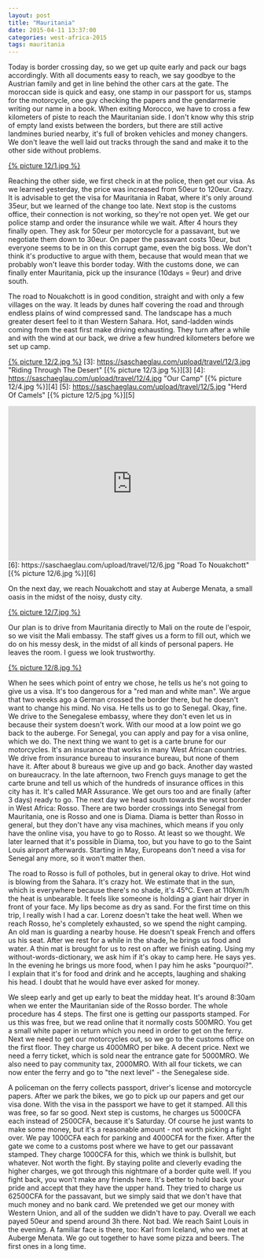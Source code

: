 ```yaml
---
layout: post
title: "Mauritania"
date: 2015-04-11 13:37:00
categories: west-africa-2015
tags: mauritania
---
```

Today is border crossing day, so we get up quite early and pack our bags accordingly.
With all documents easy to reach, we say goodbye to the Austrian family and get in line behind the other cars at the gate.
The moroccan side is quick and easy, one stamp in our passport for us, stamps for the motorcycle, one guy checking the papers and the gendarmerie writing our name in a book.
When exiting Morocco, we have to cross a few kilometers of piste to reach the Mauritanian side.
I don't know why this strip of empty land exists between the borders, but there are still active landmines buried nearby, it's full of broken vehicles and money changers.
We don't leave the well laid out tracks through the sand and make it to the other side without problems.

[1]: https://saschaeglau.com/upload/travel/12/1.jpg "Broken vehicles between Morocco and Mauritania"
[{% picture 12/1.jpg %}][1]

Reaching the other side, we first check in at the police, then get our visa.
As we learned yesterday, the price was increased from 50eur to 120eur. Crazy.
It is advisable to get the visa for Mauritania in Rabat, where it's only around 35eur, but we learned of the change too late.
Next stop is the customs office, their connection is not working, so they're not open yet.
We get our police stamp and order the insurance while we wait.
After 4 hours they finally open.
They ask for 50eur per motorcycle for a passavant, but we negotiate them down to 30eur.
On paper the passavant costs 10eur, but everyone seems to be in on this corrupt game, even the big boss.
We don't think it's productive to argue with them, because that would mean that we probably won't leave this border today.
With the customs done, we can finally enter Mauritania, pick up the insurance (10days = 9eur) and drive south.

The road to Nouakchott is in good condition, straight and with only a few villages on the way.
It leads by dunes half covering the road and through endless plains of wind compressed sand.
The landscape has a much greater desert feel to it than Western Sahara.
Hot, sand-ladden winds coming from the east first make driving exhausting.
They turn after a while and with the wind at our back, we drive a few hundred kilometers before we set up camp.

[2]: https://saschaeglau.com/upload/travel/12/2.jpg "Road To Nouakchott"
[{% picture 12/2.jpg %}][2]
[3]: https://saschaeglau.com/upload/travel/12/3.jpg "Riding Through The Desert"
[{% picture 12/3.jpg %}][3]
[4]: https://saschaeglau.com/upload/travel/12/4.jpg "Our Camp"
[{% picture 12/4.jpg %}][4]
[5]: https://saschaeglau.com/upload/travel/12/5.jpg "Herd Of Camels"
[{% picture 12/5.jpg %}][5]
<iframe width="100%" height="315" src="https://www.youtube.com/embed/O3k2jAWmuVo" frameborder="0" allowfullscreen></iframe>
[6]: https://saschaeglau.com/upload/travel/12/6.jpg "Road To Nouakchott"
[{% picture 12/6.jpg %}][6]

On the next day, we reach Nouakchott and stay at Auberge Menata, a small oasis in the midst of the noisy, dusty city.

[7]: https://saschaeglau.com/upload/travel/12/7.jpg "Auberge Menata"
[{% picture 12/7.jpg %}][7]

Our plan is to drive from Mauritania directly to Mali on the route de l'espoir, so we visit the Mali embassy.
The staff gives us a form to fill out, which we do on his messy desk, in the midst of all kinds of personal papers.
He leaves the room. I guess we look trustworthy.

[8]: https://saschaeglau.com/upload/travel/12/8.jpg "Desk"
[{% picture 12/8.jpg %}][8]

When he sees which point of entry we chose, he tells us he's not going to give us a visa.
It's too dangerous for a "red man and white man".
We argue that two weeks ago a German crossed the border there, but he doesn't want to change his mind.
No visa. He tells us to go to Senegal.
Okay, fine.
We drive to the Senegalese embassy, where they don't even let us in because their system doesn't work.
With our mood at a low point we go back to the auberge.
For Senegal, you can apply and pay for a visa online, which we do.
The next thing we want to get is a carte brune for our motorcycles.
It's an insurance that works in many West African countries.
We drive from insurance bureau to insurance bureau, but none of them have it.
After about 8 bureaus we give up and go back.
Another day wasted on bureaucracy.
In the late afternoon, two French guys manage to get the carte brune and tell us which of the hundreds of insurance offices in this city has it.
It's called MAR Assurance.
We get ours too and are finally (after 3 days) ready to go.
The next day we head south towards the worst border in West Africa: Rosso.
There are two border crossings into Senegal from Mauritania, one is Rosso and one is Diama.
Diama is better than Rosso in general, but they don't have any visa machines, which means if you only have the online visa, you have to go to Rosso. At least so we thought.
We later learned that it's possible in Diama, too, but you have to go to the Saint Louis airport afterwards.
Starting in May, Europeans don't need a visa for Senegal any more, so it won't matter then.

The road to Rosso is full of potholes, but in general okay to drive.
Hot wind is blowing from the Sahara.
It's crazy hot.
We estimate that in the sun, which is everywhere because there's no shade, it's 45°C.
Even at 110km/h the heat is unbearable.
It feels like someone is holding a giant hair dryer in front of your face.
My lips become as dry as sand.
For the first time on this trip, I really wish I had a car.
Lorenz doesn't take the heat well.
When we reach Rosso, he's completely exhausted, so we spend the night camping.
An old man is guarding a nearby house.
He doesn't speak French and offers us his seat.
After we rest for a while in the shade, he brings us food and water.
A thin mat is brought for us to rest on after we finish eating.
Using my without-words-dictionary, we ask him if it's okay to camp here.
He says yes.
In the evening he brings us more food, when I pay him he asks "pourquoi?". 
I explain that it's for food and drink and he accepts, laughing and shaking his head.
I doubt that he would have ever asked for money.

We sleep early and get up early to beat the midday heat.
It's around 8:30am when we enter the Mauritanian side of the Rosso border.
The whole procedure has 4 steps.
The first one is getting our passports stamped.
For us this was free, but we read online that it normally costs 500MRO.
You get a small white paper in return which you need in order to get on the ferry.
Next we need to get our motorcycles out, so we go to the customs office on the first floor.
They charge us 4000MRO per bike.
A decent price.
Next we need a ferry ticket, which is sold near the entrance gate for 5000MRO.
We also need to pay community tax, 2000MRO.
With all four tickets, we can now enter the ferry and go to "the next level" - the Senegalese side.

A policeman on the ferry collects passport, driver's license and motorcycle papers.
After we park the bikes, we go to pick up our papers and get our visa done.
With the visa in the passport we have to get it stamped.
All this was free, so far so good.
Next step is customs, he charges us 5000CFA each instead of 2500CFA, because it's Saturday.
Of course he just wants to make some money, but it's a reasonable amount - not worth picking a fight over.
We pay 1000CFA each for parking and 4000CFA for the fixer.
After the gate we come to a customs post where we have to get our passavant stamped.
They charge 1000CFA for this, which we think is bullshit, but whatever.
Not worth the fight.
By staying polite and cleverly evading the higher charges, we got through this nightmare of a border quite well.
If you fight back, you won't make any friends here.
It's better to hold back your pride and accept that they have the upper hand.
They tried to charge us 62500CFA for the passavant, but we simply said that we don't have that much money and no bank card.
We pretended we get our money with Western Union, and all of the sudden we didn't have to pay.
Overall we each payed 50eur and spend around 3h there.
Not bad.
We reach Saint Louis in the evening.
A familiar face is there, too: Karl from Iceland, who we met at Auberge Menata.
We go out together to have some pizza and beers.
The first ones in a long time.